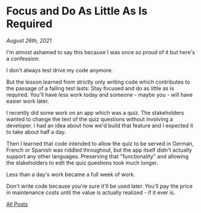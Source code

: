 # Focus and Do As Little As Is Required

_August 26th, 2021_

I'm almost ashamed to say this because I was once so proud of it but here's a confession:

I don't always test drive my code anymore.

But the lesson learned from strictly only writing code which contributes to the passage of a failing test lasts: Stay focused and do as little as is required. You'll have less work today and someone - maybe you - will have easier work later.

I recently did some work on an app which was a quiz. The stakeholders wanted to change the text of the quiz questions without involving a developer. I had an idea about how we'd build that feature and I expected it to take about half a day.

Then I learned that code intended to allow the quiz to be served in German, French or Spanish was riddled throughout, but the app itself didn't actually support any other languages. Preserving that "functionality" and allowing the stakeholders to edit the quiz questions took much longer.

Less than a day's work became a full week of work.

Don't write code because you're sure it'll be used later. You'll pay the price in maintenance costs until the value is actually realized - if it ever is.

[All Posts](/README.md)
